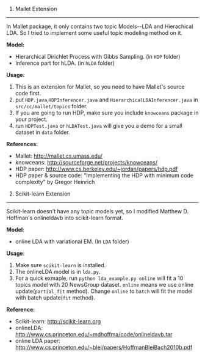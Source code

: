 1. Mallet Extension
-------------------
In Mallet package, it only contains two topic Models--LDA and Hierachical LDA. 
So I tried to implement some useful topic modeling method on it.<br/>

__Model:__
 *  Hierarchical Dirichlet Process with Gibbs Sampling. (in <code>HDP</code> folder)
 *  Inference part for hLDA. (in <code>hLDA</code> folder)

__Usage:__ 

1. This is an extension for Mallet, so you need to have Mallet's source code first.
2. put <code>HDP.java</code>,<code>HDPInferencer.java</code> and <code>HierarchicalLDAInferencer.java</code> in <code>src/cc/mallet/topics</code> folder.
3. If you are going to run HDP, make sure you include <code>knowceans</code> package in your project.
4. run <code>HDPTest.java</code> or <code>hLDATest.java</code> will give you a demo for a small dataset in <code>data</code> folder.

__References:__
 * Mallet: http://mallet.cs.umass.edu/
 * knowceans: http://sourceforge.net/projects/knowceans/
 * HDP paper: http://www.cs.berkeley.edu/~jordan/papers/hdp.pdf
 * HDP paper & source code: "Implementing the HDP with minimum code complexity" by Gregor Heinrich


2. Scikit-learn Extension
-------------------------
Scikit-learn doesn't have any topic models yet, so I modified Matthew D. Hoffman's onlineldavb into scikit-learn format.<br />

__Model__:
 * online LDA with variational EM. (In <code>LDA</code> folder)

__Usage__:

1. Make sure <code>scikit-learn</code> is installed.
2. The onlineLDA model is in <code>lda.py</code>. 
3. For a quick exmaple, run <code>python lda_example.py online</code> will fit a 10 topics model with 20 NewsGroup dataset. `online` means we use online update(`partial_fit` method). Change `online` to `batch` will fit the model with batch update(`fit` method).

__Reference:__
 * Scikit-learn: http://scikit-learn.org
 * onlineLDA: http://www.cs.princeton.edu/~mdhoffma/code/onlineldavb.tar
 * online LDA paper: http://www.cs.princeton.edu/~blei/papers/HoffmanBleiBach2010b.pdf
